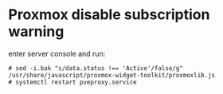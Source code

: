 # Proxmox disable subscription warning

enter server console and run:

	# sed -i.bak "s/data.status !== 'Active'/false/g" /usr/share/javascript/proxmox-widget-toolkit/proxmoxlib.js
	# systemctl restart pveproxy.service
